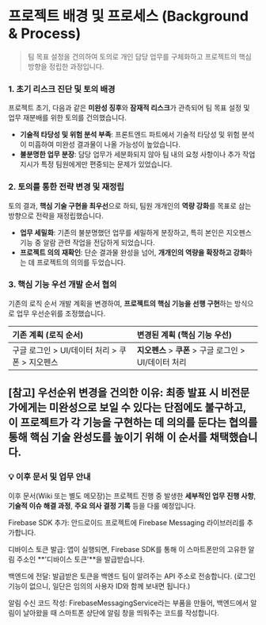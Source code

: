 # 프로젝트 배경 및 프로세스 (Background & Process)

> 팀 목표 설정을 건의하여 토의로 개인 담당 업무를 구체화하고 프로젝트의 핵심 방향을 정립한 과정입니다.

### 1. 초기 리스크 진단 및 토의 배경

프로젝트 초기, 다음과 같은 **미완성 징후**와 **잠재적 리스크**가 관측되어 팀 목표 설정 및 업무 재분배를 위한 토의를 건의했습니다.

* **기술적 타당성 및 위험 분석 부족**: 프론트엔드 파트에서 기술적 타당성 및 위험 분석이 미흡하여 미완성 결과물이 나올 가능성이 높았습니다.
* **불분명한 업무 분장**: 담당 업무가 세분화되지 않아 팀 내의 요청 사항이나 추가 작업 지시가 특정 팀원에게만 편중되는 문제가 있었습니다.

### 2. 토의를 통한 전략 변경 및 재정립

토의 결과, **핵심 기술 구현을 최우선**으로 하되, 팀원 개개인의 **역량 강화**를 목표로 삼는 방향으로 전략을 재정립했습니다.

* **업무 세밀화**: 기존의 불분명했던 업무를 세밀하게 분장하고, 특히 본인은 지오펜스 기능 중 알람 관련 작업을 전담하게 되었습니다.
* **프로젝트 의의 재확인**: 단순 결과물 완성을 넘어, **개개인의 역량을 확장하고 강화**하는 데 프로젝트의 의의를 두었습니다.

### 3. 핵심 기능 우선 개발 순서 협의

기존의 로직 순서 개발 계획을 변경하여, **프로젝트의 핵심 기능을 선행 구현**하는 방식으로 업무 우선순위를 조정했습니다.

| 기존 계획 (로직 순서) | 변경된 계획 (핵심 기능 우선) |
| :--- | :--- |
| 구글 로그인 > UI/데이터 처리 > 쿠폰 > 지오펜스 | **지오펜스** > **쿠폰** > 구글 로그인 > UI/데이터 처리 |


**[참고] 우선순위 변경을 건의한 이유:**
최종 발표 시 비전문가에게는 미완성으로 보일 수 있다는 단점에도 불구하고, 이 프로젝트가 **각 기능을 구현하는 데 의의**를 둔다는 협의를 통해 핵심 기술 완성도를 높이기 위해 이 순서를 채택했습니다.
---

### 💡 이후 문서 및 업무 안내

이후 문서(Wiki 또는 별도 메모장)는 프로젝트 진행 중 발생한 **세부적인 업무 진행 사항**, **기술적 이슈 해결 과정**, **주요 의사 결정 기록** 등을 다룰 예정입니다.

Firebase SDK 추가: 안드로이드 프로젝트에 Firebase Messaging 라이브러리를 추가합니다.

디바이스 토큰 발급: 앱이 실행되면, Firebase SDK를 통해 이 스마트폰만의 고유한 알림 주소인 **'디바이스 토큰'**을 발급받습니다.

백엔드에 전달: 발급받은 토큰을 백엔드 팀이 알려주는 API 주소로 전송합니다. (로그인 기능이 없으니, 일단은 임의의 사용자 ID와 함께 보내면 됩니다.)

알림 수신 코드 작성: FirebaseMessagingService라는 부품을 만들어, 백엔드에서 알림이 날아왔을 때 스마트폰 상단에 알림 창을 띄워주는 코드를 작성합니다.
